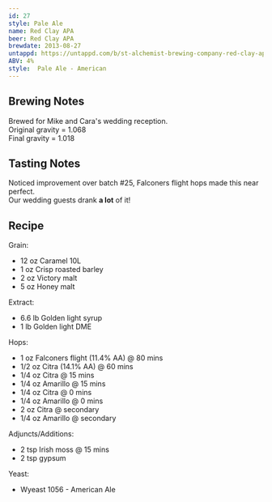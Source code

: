 ```yaml
---
id: 27
style: Pale Ale
name: Red Clay APA
beer: Red Clay APA
brewdate: 2013-08-27
untappd: https://untappd.com/b/st-alchemist-brewing-company-red-clay-apa/464740
ABV: 4%
style:  Pale Ale - American
---
```

## Brewing Notes
Brewed for Mike and Cara's wedding reception.  
Original gravity = 1.068  
Final gravity = 1.018

## Tasting Notes
Noticed improvement over batch #25, Falconers flight hops made this near perfect.  
Our wedding guests drank __a lot__ of it!

## Recipe
Grain:

  + 12 oz Caramel 10L
  + 1 oz Crisp roasted barley
  + 2 oz Victory malt
  + 5 oz Honey malt

Extract:

  + 6.6 lb Golden light syrup
  + 1 lb Golden light DME

Hops:

  + 1 oz Falconers flight (11.4% AA) @ 80 mins
  + 1/2 oz Citra (14.1% AA) @ 60 mins
  + 1/4 oz Citra @ 15 mins
  + 1/4 oz Amarillo @ 15 mins
  + 1/4 oz Citra @ 0 mins
  + 1/4 oz Amarillo @ 0 mins
  + 2 oz Citra @ secondary
  + 1/4 oz Amarillo @ secondary

Adjuncts/Additions:

  + 2 tsp Irish moss @ 15 mins
  + 2 tsp gypsum

Yeast:

  + Wyeast 1056 - American Ale
